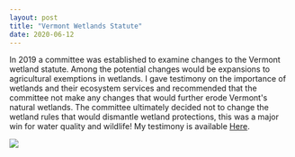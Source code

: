 ```yaml
---
layout: post
title: "Vermont Wetlands Statute"
date: 2020-06-12
---
```


In 2019 a committee was established to examine changes to the Vermont wetland statute. Among the potential changes would be expansions to agricultural exemptions in wetlands. I gave testimony on the importance of wetlands and their ecosystem services and recommended that the committee not make any changes that would further erode Vermont's natural wetlands. The committee ultimately decided not to change the wetland rules that would dismantle wetland protections, this was a major win for water quality and wildlife! My testimony is available <a href="/assets/W_Adrian Wiegman_Testimony_11-20-2019.pdf">Here</a>.

![](/assets/testimony_snip.PNG)
